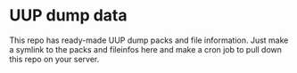 # UUP dump data

This repo has ready-made UUP dump packs and file information.
Just make a symlink to the packs and fileinfos here and make a cron job to pull down this repo on your server.
